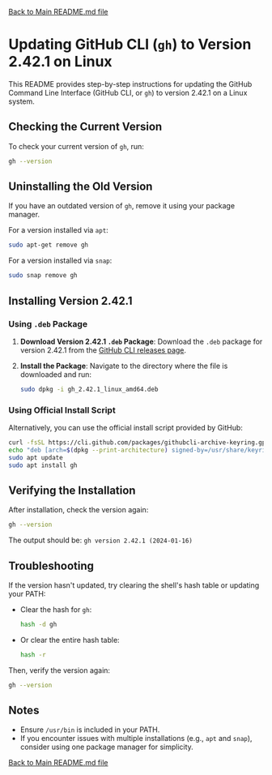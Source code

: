 [Back to Main README.md file](../../README.md)

# Updating GitHub CLI (`gh`) to Version 2.42.1 on Linux

This README provides step-by-step instructions for updating the GitHub Command Line Interface (GitHub CLI, or `gh`) to version 2.42.1 on a Linux system.

## Checking the Current Version

To check your current version of `gh`, run:

```bash
gh --version
```

## Uninstalling the Old Version

If you have an outdated version of `gh`, remove it using your package manager.

For a version installed via `apt`:

```bash
sudo apt-get remove gh
```

For a version installed via `snap`:

```bash
sudo snap remove gh
```

## Installing Version 2.42.1

### Using `.deb` Package

1. **Download Version 2.42.1 `.deb` Package**:
   Download the `.deb` package for version 2.42.1 from the [GitHub CLI releases page](https://github.com/cli/cli/releases/tag/v2.42.1).

2. **Install the Package**:
   Navigate to the directory where the file is downloaded and run:
   ```bash
   sudo dpkg -i gh_2.42.1_linux_amd64.deb
   ```

### Using Official Install Script

Alternatively, you can use the official install script provided by GitHub:

```bash
curl -fsSL https://cli.github.com/packages/githubcli-archive-keyring.gpg | sudo gpg --dearmor -o /usr/share/keyrings/githubcli-archive-keyring.gpg
echo "deb [arch=$(dpkg --print-architecture) signed-by=/usr/share/keyrings/githubcli-archive-keyring.gpg] https://cli.github.com/packages stable main" | sudo tee /etc/apt/sources.list.d/github-cli.list > /dev/null
sudo apt update
sudo apt install gh
```

## Verifying the Installation

After installation, check the version again:

```bash
gh --version
```

The output should be: `gh version 2.42.1 (2024-01-16)`

## Troubleshooting

If the version hasn't updated, try clearing the shell's hash table or updating your PATH:

- Clear the hash for `gh`:
  ```bash
  hash -d gh
  ```
- Or clear the entire hash table:
  ```bash
  hash -r
  ```

Then, verify the version again:

```bash
gh --version
```

## Notes

- Ensure `/usr/bin` is included in your PATH.
- If you encounter issues with multiple installations (e.g., `apt` and `snap`), consider using one package manager for simplicity.

[Back to Main README.md file](../../README.md)